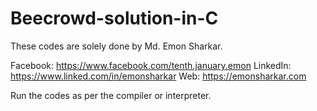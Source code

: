 # Beecrowd-solution-in-C

These codes are solely done by Md. Emon Sharkar.

Facebook: https://www.facebook.com/tenth.january.emon
LinkedIn: https://www.linked.com/in/emonsharkar
Web: https://emonsharkar.com

Run the codes as per the compiler or interpreter.
